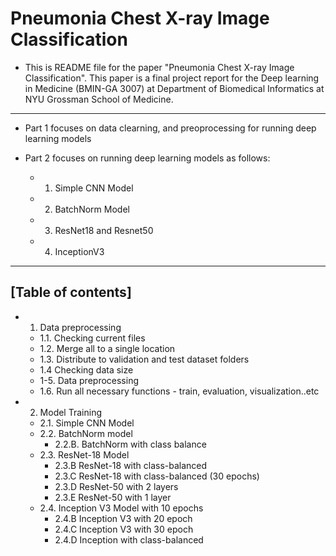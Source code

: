 # Pneumonia Chest X-ray Image Classification

- This is README file for the paper "Pneumonia Chest X-ray Image Classification". This paper is a final project report for the Deep learning in Medicine (BMIN-GA 3007) at Department of Biomedical Informatics at NYU Grossman School of Medicine.

------------------------------------------------------
- Part 1 focuses on data clearning, and preoprocessing for running deep learning models

- Part 2 focuses on running deep learning models as follows:
    - 1. Simple CNN Model
    - 2. BatchNorm Model
    - 3. ResNet18 and Resnet50
    - 4. InceptionV3

------------------------------------------------------
## [Table of contents]

- 1. Data preprocessing
    - 1.1. Checking current files
    - 1.2. Merge all to a single location
    - 1.3. Distribute to validation and test dataset folders
    - 1.4 Checking data size
    - 1-5. Data preprocessing
    - 1.6. Run all necessary functions - train, evaluation, visualization..etc
- 2. Model Training
    - 2.1. Simple CNN Model 
    - 2.2. BatchNorm model
        - 2.2.B. BatchNorm with class balance
    - 2.3. ResNet-18 Model
        - 2.3.B ResNet-18 with class-balanced
        - 2.3.C ResNet-18 with class-balanced (30 epochs)
        - 2.3.D ResNet-50 with 2 layers
        - 2.3.E ResNet-50 with 1 layer
    - 2.4. Inception V3 Model with 10 epochs
        - 2.4.B Inception V3 with 20 epoch
        - 2.4.C Inception V3 with 30 epoch
        - 2.4.D Inception with class-balanced
